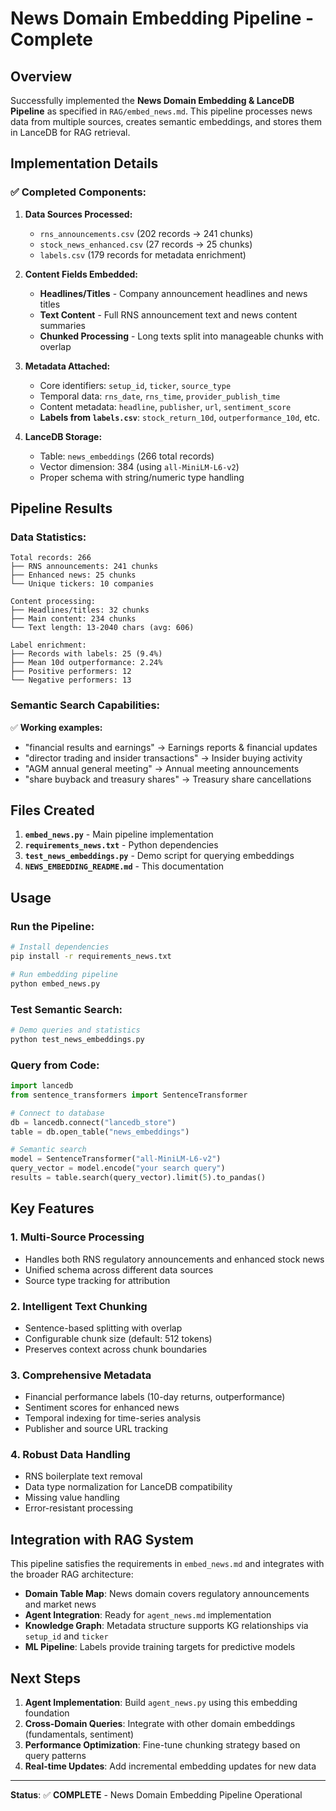 # News Domain Embedding Pipeline - Complete

## Overview

Successfully implemented the **News Domain Embedding & LanceDB Pipeline** as specified in `RAG/embed_news.md`. This pipeline processes news data from multiple sources, creates semantic embeddings, and stores them in LanceDB for RAG retrieval.

## Implementation Details

### ✅ **Completed Components:**

1. **Data Sources Processed:**
   - `rns_announcements.csv` (202 records → 241 chunks)
   - `stock_news_enhanced.csv` (27 records → 25 chunks)
   - `labels.csv` (179 records for metadata enrichment)

2. **Content Fields Embedded:**
   - **Headlines/Titles** - Company announcement headlines and news titles
   - **Text Content** - Full RNS announcement text and news content summaries
   - **Chunked Processing** - Long texts split into manageable chunks with overlap

3. **Metadata Attached:**
   - Core identifiers: `setup_id`, `ticker`, `source_type`
   - Temporal data: `rns_date`, `rns_time`, `provider_publish_time`
   - Content metadata: `headline`, `publisher`, `url`, `sentiment_score`
   - **Labels from `labels.csv`**: `stock_return_10d`, `outperformance_10d`, etc.

4. **LanceDB Storage:**
   - Table: `news_embeddings` (266 total records)
   - Vector dimension: 384 (using `all-MiniLM-L6-v2`)
   - Proper schema with string/numeric type handling

## Pipeline Results

### **Data Statistics:**
```
Total records: 266
├── RNS announcements: 241 chunks
├── Enhanced news: 25 chunks
└── Unique tickers: 10 companies

Content processing:
├── Headlines/titles: 32 chunks
├── Main content: 234 chunks
└── Text length: 13-2040 chars (avg: 606)

Label enrichment:
├── Records with labels: 25 (9.4%)
├── Mean 10d outperformance: 2.24%
├── Positive performers: 12
└── Negative performers: 13
```

### **Semantic Search Capabilities:**
✅ **Working examples:**
- "financial results and earnings" → Earnings reports & financial updates
- "director trading and insider transactions" → Insider buying activity
- "AGM annual general meeting" → Annual meeting announcements
- "share buyback and treasury shares" → Treasury share cancellations

## Files Created

1. **`embed_news.py`** - Main pipeline implementation
2. **`requirements_news.txt`** - Python dependencies
3. **`test_news_embeddings.py`** - Demo script for querying embeddings
4. **`NEWS_EMBEDDING_README.md`** - This documentation

## Usage

### Run the Pipeline:
```bash
# Install dependencies
pip install -r requirements_news.txt

# Run embedding pipeline
python embed_news.py
```

### Test Semantic Search:
```bash
# Demo queries and statistics
python test_news_embeddings.py
```

### Query from Code:
```python
import lancedb
from sentence_transformers import SentenceTransformer

# Connect to database
db = lancedb.connect("lancedb_store")
table = db.open_table("news_embeddings")

# Semantic search
model = SentenceTransformer("all-MiniLM-L6-v2")
query_vector = model.encode("your search query")
results = table.search(query_vector).limit(5).to_pandas()
```

## Key Features

### **1. Multi-Source Processing**
- Handles both RNS regulatory announcements and enhanced stock news
- Unified schema across different data sources
- Source type tracking for attribution

### **2. Intelligent Text Chunking**
- Sentence-based splitting with overlap
- Configurable chunk size (default: 512 tokens)
- Preserves context across chunk boundaries

### **3. Comprehensive Metadata**
- Financial performance labels (10-day returns, outperformance)
- Sentiment scores for enhanced news
- Temporal indexing for time-series analysis
- Publisher and source URL tracking

### **4. Robust Data Handling**
- RNS boilerplate text removal
- Data type normalization for LanceDB compatibility
- Missing value handling
- Error-resistant processing

## Integration with RAG System

This pipeline satisfies the requirements in `embed_news.md` and integrates with the broader RAG architecture:

- **Domain Table Map**: News domain covers regulatory announcements and market news
- **Agent Integration**: Ready for `agent_news.md` implementation
- **Knowledge Graph**: Metadata structure supports KG relationships via `setup_id` and `ticker`
- **ML Pipeline**: Labels provide training targets for predictive models

## Next Steps

1. **Agent Implementation**: Build `agent_news.py` using this embedding foundation
2. **Cross-Domain Queries**: Integrate with other domain embeddings (fundamentals, sentiment)
3. **Performance Optimization**: Fine-tune chunking strategy based on query patterns
4. **Real-time Updates**: Add incremental embedding updates for new data

---

**Status**: ✅ **COMPLETE** - News Domain Embedding Pipeline Operational 